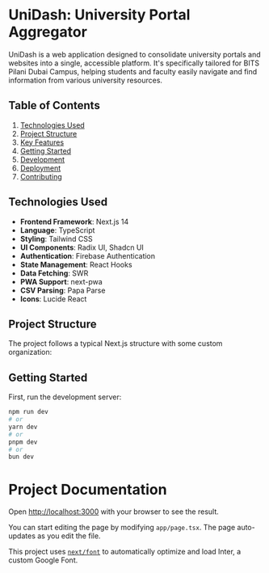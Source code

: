 # UniDash: University Portal Aggregator

UniDash is a web application designed to consolidate university portals and websites into a single, accessible platform. It's specifically tailored for BITS Pilani Dubai Campus, helping students and faculty easily navigate and find information from various university resources.

## Table of Contents

1. [Technologies Used](#technologies-used)
2. [Project Structure](#project-structure)
3. [Key Features](#key-features)
4. [Getting Started](#getting-started)
5. [Development](#development)
6. [Deployment](#deployment)
7. [Contributing](#contributing)

## Technologies Used

- **Frontend Framework**: Next.js 14
- **Language**: TypeScript
- **Styling**: Tailwind CSS
- **UI Components**: Radix UI, Shadcn UI
- **Authentication**: Firebase Authentication
- **State Management**: React Hooks
- **Data Fetching**: SWR
- **PWA Support**: next-pwa
- **CSV Parsing**: Papa Parse
- **Icons**: Lucide React

## Project Structure

The project follows a typical Next.js structure with some custom organization:

## Getting Started

First, run the development server:

```bash
npm run dev
# or
yarn dev
# or
pnpm dev
# or
bun dev
```

# Project Documentation

Open [http://localhost:3000](http://localhost:3000) with your browser to see the result.

You can start editing the page by modifying `app/page.tsx`. The page auto-updates as you edit the file.

This project uses [`next/font`](https://nextjs.org/docs/basic-features/font-optimization) to automatically optimize and load Inter, a custom Google Font.
